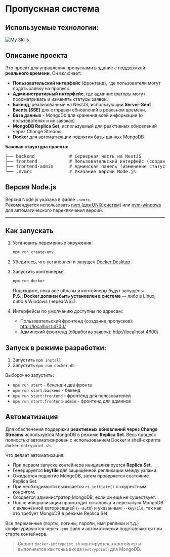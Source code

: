 # Пропускная система

## Используемые технологии:

![My Skills](https://skillicons.dev/icons?i=nodejs,nestjs,mongodb,angular,docker)

## Описание проекта

Это проект для управления пропусками в здание с поддержкой **реального времени**. Он включает:

- **Пользовательский интерфейс** (фронтенд), где пользователи могут подать заявку на пропуск.
- **Административный интерфейс**, где администраторы могут просматривать и изменять статусы заявок.
- **Бэкенд**, реализованный на NestJS, использующий **Server-Sent Events (SSE)** для отправки обновлений в реальном времени.
- **База данных** - MongoDb для хранения всей информации (о пользователях и их заявках)
- **MongoDB Replica Set**, используемый для реактивных обновлений через Change Streams.
- **Docker** для автоматизации поднятия базы данных MongoDB

**Базовая структура проекта:**

<pre>
├── backend             # Серверная часть на NestJS
├── frontend            # Пользовательский интерфейс (создание пропусков)
├── frontend-admin      # Админская панель (изменение статусов)
└── .nvmrc              # Указание версии Node.js
</pre>

## Версия Node.js

Версия Node.js указана в файле `.nvmrc`.  
Рекомендуется использовать [nvm (для UNIX систем)](https://github.com/nvm-sh/nvm) или [nvm-windows](https://github.com/coreybutler/nvm-windows) для автоматического переключения версий.

---

## Как запускать

1. Установить переменные окружения:

	```bash
	npm run create-env
	```

2. Убедитесь, что установлен и запущен [Docker Desktop](https://www.docker.com/products/docker-desktop)

3. Запустить контейнеры:

	```bash
	npm run docker
	```
	Подождите, пока все образы и контейнеры будут запущены.  
**P.S.: Docker должен быть установлен в системе** — либо в Linux, либо в Windows (через WSL).

4. Интерфейсы по умолчанию доступны по адресам:

   - Пользовательский фронтенд (создание пропусков): [http://localhost:4700/](http://localhost:4700/)  
   - Админский фронтенд (обработка заявок): [http://localhost:4600/](http://localhost:4600/)

## Запуск в режиме разработки:

1. Запустить `npm install`
2. Запустить `npm run docker:db`

Выборочно запустить:

- `npm run start` - бекенд и два фронта
- `npm run start:backend` - бекенд
- `npm run start:frontend` - фронтенд для пользователей
- `npm run start:frontend-admin` - фронтенд для админов
	 
## Автоматизация

Для обеспечения поддержки **реактивных обновлений через Change Streams** используется MongoDB в режиме **Replica Set**. Весь процесс полностью автоматизирован с использованием Docker и shell-скрипта `docker-entrypoint.sh`.

Что делает автоматизация:

- При первом запуске контейнера инициализируется **Replica Set**.
- Генерируется **keyfile** для защищённой репликации между узлами.
- Ожидается поднятие MongoDB, затем проверяется состояние Replica Set.
- При необходимости вызывается `rs.initiate()` с корректным конфигом.
- Создаётся администратор MongoDB, если он ещё не существует.
- После инициализации происходит остановка и перезапуск MongoDB с включённой авторизацией (`--auth`) и указанным `--keyFile`, так как это требует MongoDB в режиме Replica Set

Все переменные (порты, логины, пароли, имя реплики и т.д.) конфигурируются через `.env` файл и автоматически подставляются при старте контейнера.

> Скрипт `docker-entrypoint.sh` монтируется в контейнер и выполняется как точка входа (`entrypoint`) для MongoDB.

